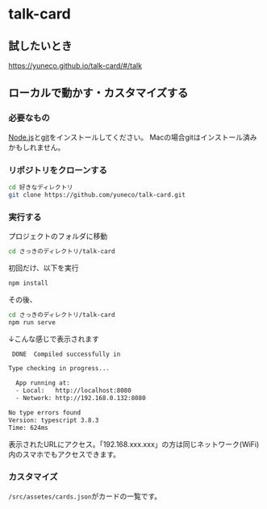 # talk-card

## 試したいとき

https://yuneco.github.io/talk-card/#/talk

## ローカルで動かす・カスタマイズする

### 必要なもの

[Node.js](https://nodejs.org/ja/)と[git](https://git-scm.com/downloads)をインストールしてください。
Macの場合gitはインストール済みかもしれません。

### リポジトリをクローンする

```sh
cd 好きなディレクトリ
git clone https://github.com/yuneco/talk-card.git
```

### 実行する

プロジェクトのフォルダに移動

```sh
cd さっきのディレクトリ/talk-card
```

初回だけ、以下を実行

```sh
npm install
```

その後、

```sh
cd さっきのディレクトリ/talk-card
npm run serve
```

↓こんな感じで表示されます

```sh
 DONE  Compiled successfully in 

Type checking in progress...

  App running at:
  - Local:   http://localhost:8080 
  - Network: http://192.168.0.132:8080

No type errors found
Version: typescript 3.8.3
Time: 624ms
```

表示されたURLにアクセス。「192.168.xxx.xxx」の方は同じネットワーク(WiFi)内のスマホでもアクセスできます。

### カスタマイズ

`/src/assetes/cards.json`がカードの一覧です。
